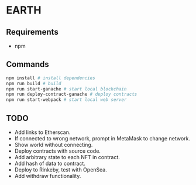 # EARTH

## Requirements

- npm

## Commands

```bash
npm install # install dependencies
npm run build # build
npm run start-ganache # start local blockchain
npm run deploy-contract-ganache # deploy contracts
npm run start-webpack # start local web server
```


## TODO

- Add links to Etherscan.
- If connected to wrong network, prompt in MetaMask to change network.
- Show world without connecting.
- Deploy contracts with source code.
- Add arbitrary state to each NFT in contract.
- Add hash of data to contract.
- Deploy to Rinkeby, test with OpenSea.
- Add withdraw functionality.
